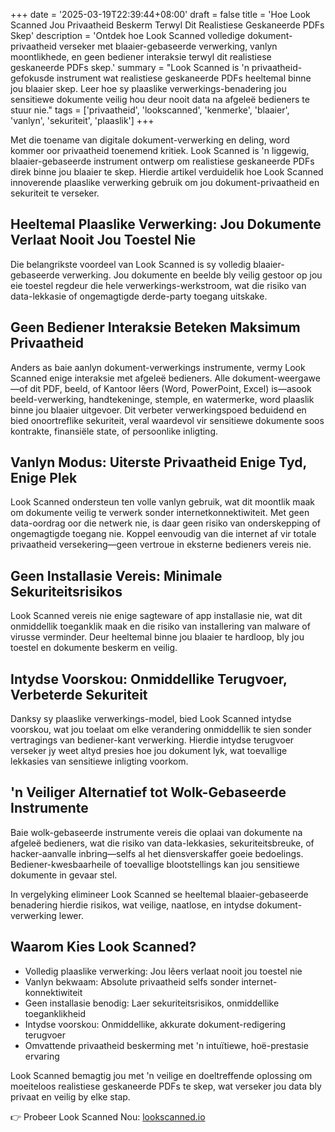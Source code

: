 +++
date = '2025-03-19T22:39:44+08:00'
draft = false
title = 'Hoe Look Scanned Jou Privaatheid Beskerm Terwyl Dit Realistiese Geskaneerde PDFs Skep'
description = 'Ontdek hoe Look Scanned volledige dokument-privaatheid verseker met blaaier-gebaseerde verwerking, vanlyn moontlikhede, en geen bediener interaksie terwyl dit realistiese geskaneerde PDFs skep.'
summary = "Look Scanned is 'n privaatheid-gefokusde instrument wat realistiese geskaneerde PDFs heeltemal binne jou blaaier skep. Leer hoe sy plaaslike verwerkings-benadering jou sensitiewe dokumente veilig hou deur nooit data na afgeleë bedieners te stuur nie."
tags = ['privaatheid', 'lookscanned', 'kenmerke', 'blaaier', 'vanlyn', 'sekuriteit', 'plaaslik']
+++

Met die toename van digitale dokument-verwerking en deling, word kommer oor privaatheid toenemend kritiek. Look Scanned is 'n liggewig, blaaier-gebaseerde instrument ontwerp om realistiese geskaneerde PDFs direk binne jou blaaier te skep. Hierdie artikel verduidelik hoe Look Scanned innoverende plaaslike verwerking gebruik om jou dokument-privaatheid en sekuriteit te verseker.

## Heeltemal Plaaslike Verwerking: Jou Dokumente Verlaat Nooit Jou Toestel Nie

Die belangrikste voordeel van Look Scanned is sy volledig blaaier-gebaseerde verwerking. Jou dokumente en beelde bly veilig gestoor op jou eie toestel regdeur die hele verwerkings-werkstroom, wat die risiko van data-lekkasie of ongemagtigde derde-party toegang uitskake.

## Geen Bediener Interaksie Beteken Maksimum Privaatheid

Anders as baie aanlyn dokument-verwerkings instrumente, vermy Look Scanned enige interaksie met afgeleë bedieners. Alle dokument-weergawe—of dit PDF, beeld, of Kantoor lêers (Word, PowerPoint, Excel) is—asook beeld-verwerking, handtekeninge, stemple, en watermerke, word plaaslik binne jou blaaier uitgevoer. Dit verbeter verwerkingspoed beduidend en bied onoortreflike sekuriteit, veral waardevol vir sensitiewe dokumente soos kontrakte, finansiële state, of persoonlike inligting.

## Vanlyn Modus: Uiterste Privaatheid Enige Tyd, Enige Plek

Look Scanned ondersteun ten volle vanlyn gebruik, wat dit moontlik maak om dokumente veilig te verwerk sonder internetkonnektiwiteit. Met geen data-oordrag oor die netwerk nie, is daar geen risiko van onderskepping of ongemagtigde toegang nie. Koppel eenvoudig van die internet af vir totale privaatheid versekering—geen vertroue in eksterne bedieners vereis nie.

## Geen Installasie Vereis: Minimale Sekuriteitsrisikos

Look Scanned vereis nie enige sagteware of app installasie nie, wat dit onmiddellik toeganklik maak en die risiko van installering van malware of virusse verminder. Deur heeltemal binne jou blaaier te hardloop, bly jou toestel en dokumente beskerm en veilig.

## Intydse Voorskou: Onmiddellike Terugvoer, Verbeterde Sekuriteit

Danksy sy plaaslike verwerkings-model, bied Look Scanned intydse voorskou, wat jou toelaat om elke verandering onmiddellik te sien sonder vertragings van bediener-kant verwerking. Hierdie intydse terugvoer verseker jy weet altyd presies hoe jou dokument lyk, wat toevallige lekkasies van sensitiewe inligting voorkom.

## 'n Veiliger Alternatief tot Wolk-Gebaseerde Instrumente

Baie wolk-gebaseerde instrumente vereis die oplaai van dokumente na afgeleë bedieners, wat die risiko van data-lekkasies, sekuriteitsbreuke, of hacker-aanvalle inbring—selfs al het diensverskaffer goeie bedoelings. Bediener-kwesbaarheile of toevallige blootstellings kan jou sensitiewe dokumente in gevaar stel.

In vergelyking elimineer Look Scanned se heeltemal blaaier-gebaseerde benadering hierdie risikos, wat veilige, naatlose, en intydse dokument-verwerking lewer.

## Waarom Kies Look Scanned?

- Volledig plaaslike verwerking: Jou lêers verlaat nooit jou toestel nie
- Vanlyn bekwaam: Absolute privaatheid selfs sonder internet-konnektiwiteit
- Geen installasie benodig: Laer sekuriteitsrisikos, onmiddellike toeganklikheid
- Intydse voorskou: Onmiddellike, akkurate dokument-redigering terugvoer
- Omvattende privaatheid beskerming met 'n intuïtiewe, hoë-prestasie ervaring

Look Scanned bemagtig jou met 'n veilige en doeltreffende oplossing om moeiteloos realistiese geskaneerde PDFs te skep, wat verseker jou data bly privaat en veilig by elke stap.

👉 Probeer Look Scanned Nou: [lookscanned.io](https://lookscanned.io)